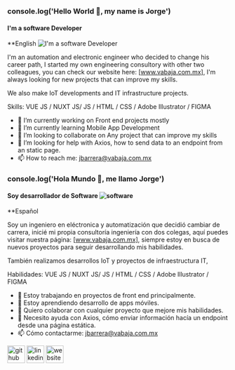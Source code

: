 ### console.log('Hello World 👋, my name is Jorge')
#### I'm a software Developer
**English
![I'm a software Developer](https://i.ibb.co/4N9hhFC/Logo-vabaja-sinfondo-1067x600.png)

I'm an automation and electronic engineer who decided to change his career path, I started my own engineering consultory with other two colleagues, you can check our website here: [www.vabaja.com.mx], I'm always looking for new projects that can improve my skills.

We also make IoT developments and IT infrastructure projects.

Skills: VUE JS / NUXT JS/ JS / HTML / CSS / Adobe Illustrator / FIGMA

- 🔭 I’m currently working on Front end projects mostly 
- 🌱 I’m currently learning Mobile App Development 
- 👯 I’m looking to collaborate on Any project that can improve my skills 
- 🤔 I’m looking for help with Axios, how to send data to an endpoint from an static page.
- 📫 How to reach me: jbarrera@vabaja.com.mx 

### console.log('Hola Mundo 👋, me llamo Jorge')
#### Soy desarrollador de Software ![software](https://img.icons8.com/external-sbts2018-mixed-sbts2018/58/000000/external-software-design-thinking2-sbts2018-mixed-sbts2018.png)
**Español


Soy un ingeniero en eléctronica y automatización que decidió cambiar de carrera, inicié mi propia consultoría ingeniería con dos colegas, aquí puedes visitar nuestra página: [www.vabaja.com.mx], siempre estoy en busca de nuevos proyectos para seguir desarrollando mis habilidades.

También realizamos desarrollos IoT y proyectos de infraestructura IT,

Habilidades: VUE JS / NUXT JS/ JS / HTML / CSS / Adobe Illustrator / FIGMA

- 🔭 Estoy trabajando en proyectos de front end principalmente. 
- 🌱 Estoy aprendiendo desarrollo de apps móviles.
- 👯 Quiero colaborar con cualquier proyecto que mejore mis habilidades.
- 🤔 Necesito ayuda con Axios, cómo enviar información hacía un endpoint desde una página estática. 
- 📫 Cómo contactarme: jbarrera@vabaja.com.mx 


[<img src='https://cdn.jsdelivr.net/npm/simple-icons@3.0.1/icons/github.svg' alt='github' height='40'>](https://github.com/jobarv)  [<img src='https://cdn.jsdelivr.net/npm/simple-icons@3.0.1/icons/linkedin.svg' alt='linkedin' height='40'>](https://www.linkedin.com/in/www.linkedin.com/in/jobarv/)  [<img src='https://cdn.jsdelivr.net/npm/simple-icons@3.0.1/icons/icloud.svg' alt='website' height='40'>](https://www.vabaja.com.mx/)  

